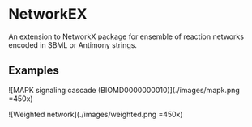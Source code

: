 # NetworkEX
An extension to NetworkX package for ensemble of reaction networks encoded in SBML or Antimony strings.

## Examples
![MAPK signaling cascade (BIOMD0000000010)](./images/mapk.png =450x)

![Weighted network](./images/weighted.png =450x)